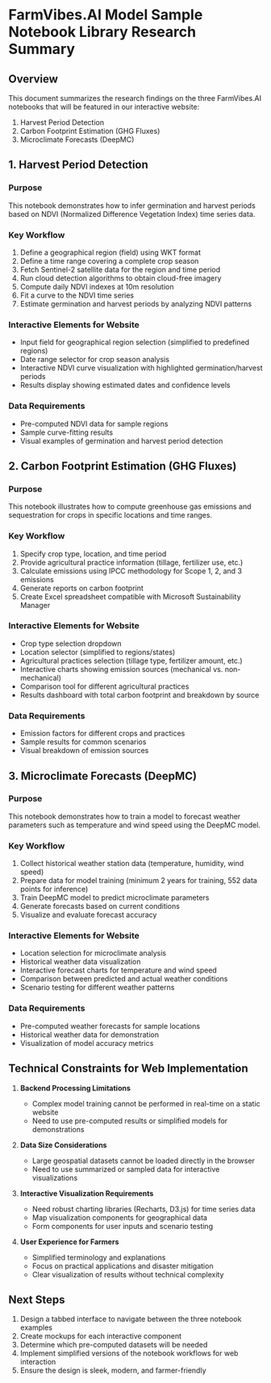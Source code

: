 # FarmVibes.AI Model Sample Notebook Library Research Summary

## Overview
This document summarizes the research findings on the three FarmVibes.AI notebooks that will be featured in our interactive website:
1. Harvest Period Detection
2. Carbon Footprint Estimation (GHG Fluxes)
3. Microclimate Forecasts (DeepMC)

## 1. Harvest Period Detection

### Purpose
This notebook demonstrates how to infer germination and harvest periods based on NDVI (Normalized Difference Vegetation Index) time series data.

### Key Workflow
1. Define a geographical region (field) using WKT format
2. Define a time range covering a complete crop season
3. Fetch Sentinel-2 satellite data for the region and time period
4. Run cloud detection algorithms to obtain cloud-free imagery
5. Compute daily NDVI indexes at 10m resolution
6. Fit a curve to the NDVI time series
7. Estimate germination and harvest periods by analyzing NDVI patterns

### Interactive Elements for Website
- Input field for geographical region selection (simplified to predefined regions)
- Date range selector for crop season analysis
- Interactive NDVI curve visualization with highlighted germination/harvest periods
- Results display showing estimated dates and confidence levels

### Data Requirements
- Pre-computed NDVI data for sample regions
- Sample curve-fitting results
- Visual examples of germination and harvest period detection

## 2. Carbon Footprint Estimation (GHG Fluxes)

### Purpose
This notebook illustrates how to compute greenhouse gas emissions and sequestration for crops in specific locations and time ranges.

### Key Workflow
1. Specify crop type, location, and time period
2. Provide agricultural practice information (tillage, fertilizer use, etc.)
3. Calculate emissions using IPCC methodology for Scope 1, 2, and 3 emissions
4. Generate reports on carbon footprint
5. Create Excel spreadsheet compatible with Microsoft Sustainability Manager

### Interactive Elements for Website
- Crop type selection dropdown
- Location selector (simplified to regions/states)
- Agricultural practices selection (tillage type, fertilizer amount, etc.)
- Interactive charts showing emission sources (mechanical vs. non-mechanical)
- Comparison tool for different agricultural practices
- Results dashboard with total carbon footprint and breakdown by source

### Data Requirements
- Emission factors for different crops and practices
- Sample results for common scenarios
- Visual breakdown of emission sources

## 3. Microclimate Forecasts (DeepMC)

### Purpose
This notebook demonstrates how to train a model to forecast weather parameters such as temperature and wind speed using the DeepMC model.

### Key Workflow
1. Collect historical weather station data (temperature, humidity, wind speed)
2. Prepare data for model training (minimum 2 years for training, 552 data points for inference)
3. Train DeepMC model to predict microclimate parameters
4. Generate forecasts based on current conditions
5. Visualize and evaluate forecast accuracy

### Interactive Elements for Website
- Location selection for microclimate analysis
- Historical weather data visualization
- Interactive forecast charts for temperature and wind speed
- Comparison between predicted and actual weather conditions
- Scenario testing for different weather patterns

### Data Requirements
- Pre-computed weather forecasts for sample locations
- Historical weather data for demonstration
- Visualization of model accuracy metrics

## Technical Constraints for Web Implementation

1. **Backend Processing Limitations**
   - Complex model training cannot be performed in real-time on a static website
   - Need to use pre-computed results or simplified models for demonstrations

2. **Data Size Considerations**
   - Large geospatial datasets cannot be loaded directly in the browser
   - Need to use summarized or sampled data for interactive visualizations

3. **Interactive Visualization Requirements**
   - Need robust charting libraries (Recharts, D3.js) for time series data
   - Map visualization components for geographical data
   - Form components for user inputs and scenario testing

4. **User Experience for Farmers**
   - Simplified terminology and explanations
   - Focus on practical applications and disaster mitigation
   - Clear visualization of results without technical complexity

## Next Steps

1. Design a tabbed interface to navigate between the three notebook examples
2. Create mockups for each interactive component
3. Determine which pre-computed datasets will be needed
4. Implement simplified versions of the notebook workflows for web interaction
5. Ensure the design is sleek, modern, and farmer-friendly
